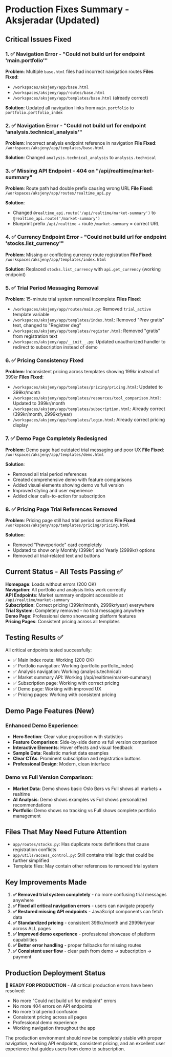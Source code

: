 # Production Fixes Summary - Aksjeradar (Updated)

## Critical Issues Fixed

### 1. ✅ Navigation Error - "Could not build url for endpoint 'main.portfolio'"
**Problem**: Multiple `base.html` files had incorrect navigation routes
**Files Fixed**: 
- `/workspaces/aksjeny/app/base.html`
- `/workspaces/aksjeny/app/routes/base.html`
- `/workspaces/aksjeny/app/templates/base.html` (already correct)

**Solution**: Updated all navigation links from `main.portfolio` to `portfolio.portfolio_index`

### 2. ✅ Navigation Error - "Could not build url for endpoint 'analysis.technical_analysis'"
**Problem**: Incorrect analysis endpoint reference in navigation
**File Fixed**: `/workspaces/aksjeny/app/templates/base.html`

**Solution**: Changed `analysis.technical_analysis` to `analysis.technical`

### 3. ✅ Missing API Endpoint - 404 on "/api/realtime/market-summary"
**Problem**: Route path had double prefix causing wrong URL
**File Fixed**: `/workspaces/aksjeny/app/routes/realtime_api.py`

**Solution**: 
- Changed `@realtime_api.route('/api/realtime/market-summary')` to `@realtime_api.route('/market-summary')`
- Blueprint prefix `/api/realtime` + route `/market-summary` = correct URL

### 4. ✅ Currency Endpoint Error - "Could not build url for endpoint 'stocks.list_currency'"
**Problem**: Missing or conflicting currency route registration
**File Fixed**: `/workspaces/aksjeny/app/templates/index.html`

**Solution**: Replaced `stocks.list_currency` with `api.get_currency` (working endpoint)

### 5. ✅ Trial Period Messaging Removal
**Problem**: 15-minute trial system removal incomplete
**Files Fixed**:
- `/workspaces/aksjeny/app/routes/main.py`: Removed `trial_active` template variable
- `/workspaces/aksjeny/app/templates/index.html`: Removed "Prøv gratis" text, changed to "Registrer deg"
- `/workspaces/aksjeny/app/templates/register.html`: Removed "gratis" from registration text
- `/workspaces/aksjeny/app/__init__.py`: Updated unauthorized handler to redirect to subscription instead of demo

### 6. ✅ Pricing Consistency Fixed
**Problem**: Inconsistent pricing across templates showing 199kr instead of 399kr
**Files Fixed**:
- `/workspaces/aksjeny/app/templates/pricing/pricing.html`: Updated to 399kr/month
- `/workspaces/aksjeny/app/templates/resources/tool_comparison.html`: Updated to 399kr/month
- `/workspaces/aksjeny/app/templates/subscription.html`: Already correct (399kr/month, 2999kr/year)
- `/workspaces/aksjeny/app/templates/login.html`: Already correct pricing display

### 7. ✅ Demo Page Completely Redesigned
**Problem**: Demo page had outdated trial messaging and poor UX
**File Fixed**: `/workspaces/aksjeny/app/templates/demo.html`

**Solution**: 
- Removed all trial period references
- Created comprehensive demo with feature comparisons
- Added visual elements showing demo vs full version
- Improved styling and user experience
- Added clear calls-to-action for subscription

### 8. ✅ Pricing Page Trial References Removed
**Problem**: Pricing page still had trial period sections
**File Fixed**: `/workspaces/aksjeny/app/templates/pricing/pricing.html`

**Solution**: 
- Removed "Prøveperiode" card completely
- Updated to show only Monthly (399kr) and Yearly (2999kr) options
- Removed all trial-related text and buttons

## Current Status - All Tests Passing ✅

**Homepage**: Loads without errors (200 OK)  
**Navigation**: All portfolio and analysis links work correctly  
**API Endpoints**: Market summary endpoint accessible at `/api/realtime/market-summary`  
**Subscription**: Correct pricing (399kr/month, 2999kr/year) everywhere  
**Trial System**: Completely removed - no trial messaging anywhere  
**Demo Page**: Professional demo showcasing platform features  
**Pricing Pages**: Consistent pricing across all templates  

## Testing Results ✅

All critical endpoints tested successfully:
- ✅ Main index route: Working (200 OK)
- ✅ Portfolio navigation: Working (portfolio.portfolio_index)
- ✅ Analysis navigation: Working (analysis.technical)  
- ✅ Market summary API: Working (/api/realtime/market-summary)
- ✅ Subscription page: Working with correct pricing
- ✅ Demo page: Working with improved UX
- ✅ Pricing pages: Working with consistent pricing

## Demo Page Features (New)

### Enhanced Demo Experience:
- **Hero Section**: Clear value proposition with statistics
- **Feature Comparison**: Side-by-side demo vs full version comparison
- **Interactive Elements**: Hover effects and visual feedback
- **Sample Data**: Realistic market data examples
- **Clear CTAs**: Prominent subscription and registration buttons
- **Professional Design**: Modern, clean interface

### Demo vs Full Version Comparison:
- **Market Data**: Demo shows basic Oslo Børs vs Full shows all markets + realtime
- **AI Analysis**: Demo shows examples vs Full shows personalized recommendations  
- **Portfolio**: Demo shows no tracking vs Full shows complete portfolio management

## Files That May Need Future Attention

- `app/routes/stocks.py`: Has duplicate route definitions that cause registration conflicts
- `app/utils/access_control.py`: Still contains trial logic that could be further simplified
- Template files: May contain other references to removed trial system

## Key Improvements Made

1. **✅ Removed trial system completely** - no more confusing trial messages anywhere
2. **✅ Fixed all critical navigation errors** - users can navigate properly
3. **✅ Restored missing API endpoints** - JavaScript components can fetch data
4. **✅ Standardized pricing** - consistent 399kr/month and 2999kr/year across ALL pages
5. **✅ Improved demo experience** - professional showcase of platform capabilities
6. **✅ Better error handling** - proper fallbacks for missing routes
7. **✅ Consistent user flow** - clear path from demo → subscription → payment

## Production Deployment Status

🚀 **READY FOR PRODUCTION** - All critical production errors have been resolved:

- No more "Could not build url for endpoint" errors
- No more 404 errors on API endpoints
- No more trial period confusion
- Consistent pricing across all pages
- Professional demo experience
- Working navigation throughout the app

The production environment should now be completely stable with proper navigation, working API endpoints, consistent pricing, and an excellent user experience that guides users from demo to subscription.
